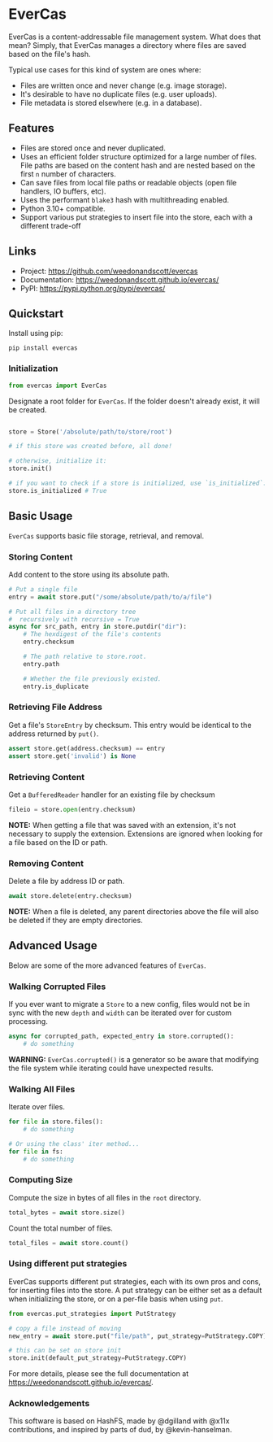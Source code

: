 # EverCas

EverCas is a content-addressable file management system. What does that
mean? Simply, that EverCas manages a directory where files are saved
based on the file\'s hash.

Typical use cases for this kind of system are ones where:

-   Files are written once and never change (e.g. image storage).
-   It\'s desirable to have no duplicate files (e.g. user uploads).
-   File metadata is stored elsewhere (e.g. in a database).

## Features

-   Files are stored once and never duplicated.
-   Uses an efficient folder structure optimized for a large number of
    files. File paths are based on the content hash and are nested based
    on the first `n` number of characters.
-   Can save files from local file paths or readable objects (open file
    handlers, IO buffers, etc).
-   Uses the performant `blake3` hash with multithreading enabled.
-   Python 3.10+ compatible.
-   Support various put strategies to insert file into the store, each with a different trade-off

## Links

-   Project: <https://github.com/weedonandscott/evercas>
-   Documentation: <https://weedonandscott.github.io/evercas/>
-   PyPI: <https://pypi.python.org/pypi/evercas/>

## Quickstart

Install using pip:

    pip install evercas

### Initialization

``` python
from evercas import EverCas
```

Designate a root folder for `EverCas`. If the folder doesn\'t already
exist, it will be created.

``` python

store = Store('/absolute/path/to/store/root')

# if this store was created before, all done!

# otherwise, initialize it:
store.init()

# if you want to check if a store is initialized, use `is_initialized`:
store.is_initialized # True
```

## Basic Usage

`EverCas` supports basic file storage, retrieval, and removal.

### Storing Content

Add content to the store using its absolute path.

``` python
# Put a single file
entry = await store.put("/some/absolute/path/to/a/file")

# Put all files in a directory tree
#  recursively with recursive = True 
async for src_path, entry in store.putdir("dir"):
    # The hexdigest of the file's contents
    entry.checksum

    # The path relative to store.root.
    entry.path

    # Whether the file previously existed.
    entry.is_duplicate
```

### Retrieving File Address

Get a file\'s `StoreEntry` by checksum. This entry would be
identical to the address returned by `put()`.

``` python
assert store.get(address.checksum) == entry
assert store.get('invalid') is None
```

### Retrieving Content

Get a `BufferedReader` handler for an existing file by checksum

``` python
fileio = store.open(entry.checksum)
```

**NOTE:** When getting a file that was saved with an extension, it\'s
not necessary to supply the extension. Extensions are ignored when
looking for a file based on the ID or path.

### Removing Content

Delete a file by address ID or path.

``` python
await store.delete(entry.checksum)
```

**NOTE:** When a file is deleted, any parent directories above the file
will also be deleted if they are empty directories.

## Advanced Usage

Below are some of the more advanced features of `EverCas`.

### Walking Corrupted Files

If you ever want to migrate a `Store` to a new config, files would not be in sync
with the new `depth` and `width` can be iterated over for custom processing.

``` python
async for corrupted_path, expected_entry in store.corrupted():
    # do something
```

**WARNING:** `EverCas.corrupted()` is a generator so be aware that
modifying the file system while iterating could have unexpected results.

### Walking All Files

Iterate over files.

``` python
for file in store.files():
    # do something

# Or using the class' iter method...
for file in fs:
    # do something
```

### Computing Size

Compute the size in bytes of all files in the `root` directory.

``` python
total_bytes = await store.size()
```

Count the total number of files.

``` python
total_files = await store.count()
```

### Using different put strategies

EverCas supports different put strategies, each with its own pros and cons, for inserting
files into the store. A put strategy can be either set as a default when initializing
the store, or on a per-file basis when using `put`.

``` python
from evercas.put_strategies import PutStrategy

# copy a file instead of moving
new_entry = await store.put("file/path", put_strategy=PutStrategy.COPY)

# this can be set on store init
store.init(default_put_strategy=PutStrategy.COPY)

```

For more details, please see the full documentation at
<https://weedonandscott.github.io/evercas/>.

### Acknowledgements

This software is based on HashFS, made by @dgilland with @x11x contributions, and inspired by parts of dud, by @kevin-hanselman.
